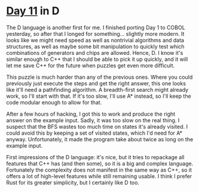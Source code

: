 # [Day 11](http://adventofcode.com/2016/day/11) in D

The D language is another first for me. I finished porting Day 1 to COBOL
yesterday, so after that I longed for something... slightly more modern. It
looks like we might need speed as well as nontrivial algorithms and data
structures, as well as maybe some bit manipulation to quickly test which
combinations of generators and chips are allowed. Hence, D. I know it's similar
enough to C++ that I should be able to pick it up quickly, and it will let me
save C++ for the future when puzzles get even more difficult.

This puzzle is much harder than any of the previous ones. Where you could
previously just execute the steps and get the right answer, this one looks like
it'll need a pathfinding algorithm. A breadth-first search might already work,
so I'll start with that. If it's too slow, I'll use A\* instead, so I'll keep
the code modular enough to allow for that.

After a few hours of hacking, I got this to work and produce the right answer
on the example input. Sadly, it was too slow on the real thing. I suspect that
the BFS wastes too much time on states it's already visited. I could avoid this
by keeping a set of visited states, which I'd need for A\* anyway.
Unfortunately, it made the program take about twice as long on the example
input.

First impressions of the D language: it's nice, but it tries to repackage all
features that C++ has (and then some), so it is a big and complex language.
Fortunately the complexity does not manifest in the same way as C++, so it
offers a lot of high-level features while still remaining usable. I think I
prefer Rust for its greater simplicity, but I certainly like D too.

